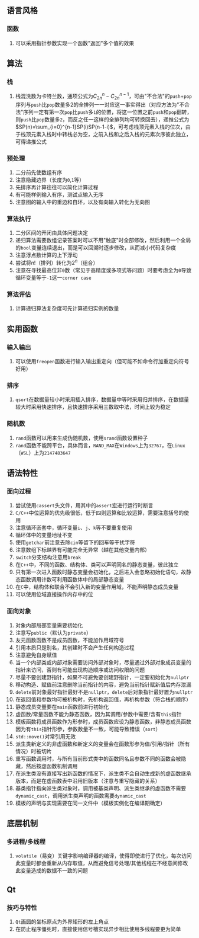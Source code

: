 语言风格
--------

### 函数

1.  可以采用指针参数实现一个函数"返回"多个值的效果

算法
----

### 栈

1.  栈混洗数为卡特兰数，通项公式为$C_{2n}^n-C_{2n}^{n-1}$，可由"不合法"的`push`+`pop`序列与`push`比`pop`数量多2的全排列一一对应这一事实得出（对应方法为"不合法"序列一定有第一次`pop`比`push`多`1`的位置，将这一位置之前`push`和`pop`翻转，则`push`比`pop`数量多`2`，而反之任一这样的全排列均可转换回去），递推公式为$SP(n)=\sum_{i=0}^{n-1}SP(i)SP(n-1-i)$，可考虑栈顶元素入栈的位次，由于栈顶元素入栈时中转栈必为空，之前入栈和之后入栈的元素次序彼此独立，可得递推公式

### 预处理

1.  二分前先使数组有序
2.  注意隐藏边界（长度为`0`,`1`等）
3.  先排序再计算往往可以简化计算过程
4.  有可能样例输入有序，测试点输入无序
5.  注意图的输入中的重边和自环，以及有向输入转化为无向图

### 算法执行

1.  二分区间的开闭由具体问题决定
2.  递归算法需要数组记录答案时可以不用"触底"时全部修改，然后利用一个全局的`bool`变量连续退出，而是可以回溯时逐步修改，从而减小代码复杂度
3.  注意浮点数计算的上下浮动
4.  尝试将$n!$（排列）转化为$2^n$（组合）
5.  注意在寻找最高位非`0`数（常见于高精度或多项式等问题）时要考虑全为`0`导致循环变量等于`-1`这一`corner case`

### 算法评估

1.  计算递归算法复杂度可先计算递归实例的数量

实用函数
--------

### 输入输出

1.  可以使用`freopen`函数进行输入输出重定向（但可能不如命令行加重定向符号好用）

### 排序

1.  `qsort`在数据量较小时采用插入排序，数据量中等时采用归并排序，在数据量较大时采用快速排序，且快速排序采用三数取中法，时间上较为稳定

### 随机数

1. `rand`函数可以用来生成伪随机数，使用`srand`函数设置种子
2. `rand`函数不能跨平台，具体而言，`RAND_MAX`在`Windows`上为`32767`，在`Linux`（`WSL`）上为`2147483647`

语法特性
--------

### 面向过程

1.  尝试使用`cassert`头文件，用其中的`assert`宏进行运行时断言
2.  `C/C++`中位运算的优先级很低，低于四则运算和比较运算，需要注意括号的使用
3.  注意循环嵌套中，循环变量`i`、`j`、`k`等不要重复使用
4.  循环体中的变量地址不变
5.  使用`getchar`前注意去除`cin`等留下的回车等干扰字符
6.  注意数组下标越界有可能完全无异常（越在其他变量内部）
7.  `switch`分支结构注意用`break`
8.  在`C++`中，不同的函数、结构体、类可以声明同名的静态变量，彼此独立
9.  只有第一次进入函数时静态变量会初始化，之后进入会忽略初始化语句，故静态函数调用计数可利用函数体中的局部静态变量
10.  在`C`中，结构体和联合不会引入新的变量作用域，不能声明静态成员变量
11.  可以使用位域直接操作内存中的位

### 面向对象

1.  对象内部局部变量需要初始化
2.  注意写`public`（默认为`private`）
3.  友元函数函数不是成员函数，不能加作用域符号
4.  引用本质只是别名，其创建时不会产生任何构造过程
5.  注意避免自身赋值
6.  当一个内部类或内部对象需要访问外部对象时，尽量通过外部对象成员变量的指针来访问，否则有可能出现构造顺序或访问权限的问题
7.  尽量不要创建野指针，如果不可避免要创建野指针，一定要初始化为`nullptr`
8.  移动构造、赋值前注意删除当前指针的内容，避免当前指针赋新值后内存泄漏
9.  `delete`前对象最好指针最好不是`nullptr`，`delete`后对象指针最好置为`nullptr`
10.  在返回值和参数均可被析构时，先析构返回值，再析构参数（符合栈的顺序）
11.  静态成员变量要在`main`函数前进行初始化
12.  虚函数/常量函数不能为静态函数，因为其调用/参数中需要/含有`this`指针
13.  模板函数将成员函数作为形参时，成员函数应设为静态函数，非静态成员函数因为有`this`指针形参，参数数量不一致，可能导致错误（`sort`）
14.  `std::move()`对常引用无效
15.  派生类新定义的非虚函数和新定义的变量会在函数形参为值/引用/指针（所有情况）时被切片
16.  重写函数调用时，与所有当前形式类中的函数同名且参数不同的函数会被隐藏，然后按虚函数机制调用
17.  在派生类没有直接写出新函数的情况下，派生类不会自动生成新的虚函数继承版本，而是在虚函数表中沿用旧版本（注意与重写隐藏的关系）
18.  基类指针指向派生类对象时，调用被基类声明、派生类继承的虚函数不需要`dynamic_cast`，调用派生类声明的函数需要`dynamic_cast`
19.  模板的声明与实现需要在同一文件中（模板实例化在编译期确定）

底层机制
--------

### 多进程/多线程

1.  `volatile`（易变）关键字影响编译器的编译，使得即使进行了优化，每次访问此变量时都会重新从内存取值，从而避免信号处理/其他线程在不经意间修改此变量造成的数据不一致的问题

Qt
--

### 技巧与特性

1.  `Qt`画圆的坐标原点为外界矩形的左上角点
2.  在防止程序僵死时，直接使用信号槽实现异步相比使用多线程要更为简单